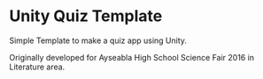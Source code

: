 # Unity Quiz Template
Simple Template to make a quiz app using Unity.

Originally developed for Ayseabla High School Science Fair 2016 in Literature area.
